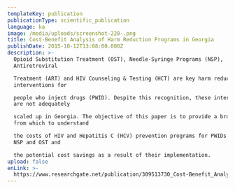 ```yaml
---
templateKey: publication
publicationType: scientific_publication
language: ka
image: /media/uploads/screenshot-220-.png
title: Cost-Benefit Analysis of Harm Reduction Programs in Georgia
publishDate: 2015-10-12T13:08:00.000Z
description: >-
  Opioid Substitution Treatment (OST), Needle-Syringe Programs (NSP),
  Antiretroviral

  Treatment (ART) and HIV Counseling & Testing (HCT) are key harm reduction
  interventions for

  people who inject drugs (PWID). Despite this recognition, these interventions
  are not adequately

  scaled up in Georgia. The objective of this paper is to provide a broader base
  from which to understand

  the costs of HIV and Hepatitis C (HCV) prevention programs for PWIDs such as
  NSP and OST and

  the potential cost savings as a result of their implementation.
upload: false
enLink: >-
  https://www.researchgate.net/publication/309513730_Cost-Benefit_Analysis_of_Harm_Reduction_Programs_in_Georgia
---
```


